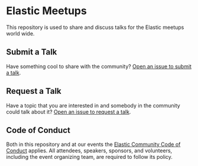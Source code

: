 # Elastic Meetups

This repository is used to share and discuss talks for the Elastic meetups world wide.


## Submit a Talk

Have something cool to share with the community? [Open an issue to submit a talk](issues/new).


## Request a Talk

Have a topic that you are interested in and somebody in the community could talk about it? [Open an issue to request a talk](issues/new?template=REQUEST.md).


## Code of Conduct

Both in this repository and at our events the [Elastic Community Code of Conduct](https://www.elastic.co/community/codeofconduct) applies. All attendees, speakers, sponsors, and volunteers, including the event organizing team, are required to follow its policy.
